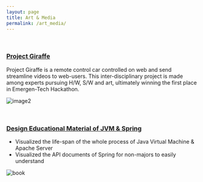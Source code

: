```yaml
---
layout: page
title: Art & Media
permalink: /art_media/
---
```


<br>

### [Project Giraffe](https://github.com/SungHoHong2/ETECH_Hackathon_2017)

Project Giraffe is a remote control car controlled on web and send streamline videos to web-users. This inter-disciplinary project is made among experts pursuing H/W, S/W and art, ultimately winning the first place in Emergen-Tech Hackathon.

![image2](https://postfiles.pstatic.net/MjAxNzA0MDVfMTc5/MDAxNDkxMzY5NzU5NjAy.e7bCmpkNKpdkirbVj_WGGsAr6i2EkLJN5J97hfz9WSIg.yMN7fQ5fPfF-BlFTrNcFO9leFw4Q3554uvApaquEcIwg.JPEG.maverickjin8/winners-2.jpg?type=w2)


<br>


### [Design Educational Material of JVM & Spring](https://blog.naver.com/maverickjin8/220208009943)
- Visualized the life-span of the whole process of Java Virtual Machine & Apache Server
- Visualized the API documents of Spring for non-majors to easily understand

![book](https://postfiles.pstatic.net/20141219_118/maverickjin8_14189763040040EfCL_JPEG/R_%C6%ED%C1%FD_%C8%AB%BC%BA%C8%A3_3.jpg?type=w2)
